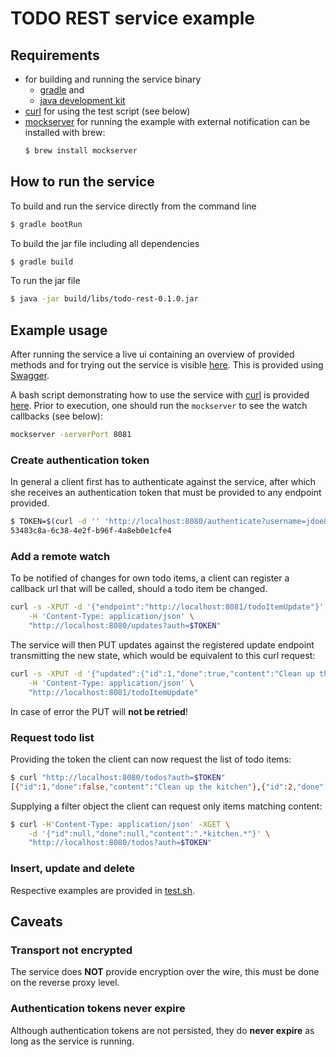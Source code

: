 # TODO REST service example

## Requirements

* for building and running the service binary
    * [gradle](https://gradle.org/) and 
    * [java development kit](https://www.oracle.com/technetwork/java/javase/downloads/jdk11-downloads-5066655.html) 
* [curl](https://curl.haxx.se/) for using the test script (see below)
* [mockserver](http://www.mock-server.com/) for running the example with external notification
  can be installed with brew:
  ```bash
  $ brew install mockserver
  ```

## How to run the service

To build and run the service directly from the command line

```bash
$ gradle bootRun
```
    
To build the jar file including all dependencies 

```bash
$ gradle build
```
    
To run the jar file

```bash
$ java -jar build/libs/todo-rest-0.1.0.jar
```

## Example usage

After running the service a live ui containing an overview of provided methods and for trying out the service
is visible [here](http://localhost:8080/swagger-ui.html). This is provided using [Swagger](https://swagger.io/). 

A bash script demonstrating how to use the service with [curl](https://curl.haxx.se/) is provided 
[here](src/test/scripts/test.sh). Prior to execution, one should run the `mockserver` to see the 
watch callbacks (see below):

```bash
mockserver -serverPort 8081
``` 

### Create authentication token

In general a client first has to authenticate against the service, after which she receives an authentication
token that must be provided to any endpoint provided.

```bash
$ TOKEN=$(curl -d '' 'http://localhost:8080/authenticate?username=jdoe&password=mys3cr3t')
53483c8a-6c38-4e2f-b96f-4a8eb0e1cfe4
```

### Add a remote watch

To be notified of changes for own todo items, a client can register a callback url that will be called, should
a todo item be changed.

```bash
curl -s -XPUT -d '{"endpoint":"http://localhost:8081/todoItemUpdate"}' \
    -H 'Content-Type: application/json' \
    "http://localhost:8080/updates?auth=$TOKEN"
```

The service will then PUT updates against the registered update endpoint transmitting the new state, which would be 
equivalent to this curl request:

```bash
curl -s -XPUT -d '{"updated":{"id":1,"done":true,"content":"Clean up the kitchen (finished)"},"method":"POST","timestamp":[2018,12,2,22,24,26,807945000]}' \
    -H 'Content-Type: application/json' \
    "http://localhost:8081/todoItemUpdate"
``` 

In case of error the PUT will **not be retried**!

### Request todo list

Providing the token the client can now request the list of todo items:

```bash
$ curl "http://localhost:8080/todos?auth=$TOKEN"
[{"id":1,"done":false,"content":"Clean up the kitchen"},{"id":2,"done":false,"content":"Empty trashcan"},{"id":3,"done":true,"content":"Buy milk"}]
```
    
Supplying a filter object the client can request only items matching content:

```bash
$ curl -H'Content-Type: application/json' -XGET \
    -d '{"id":null,"done":null,"content":".*kitchen.*"}' \
    "http://localhost:8080/todos?auth=$TOKEN"
```

### Insert, update and delete

Respective examples are provided in [test.sh](src/test/scripts/test.sh).

## Caveats

### Transport not encrypted

The service does **NOT** provide encryption over the wire, this must be done on the reverse
proxy level.

### Authentication tokens never expire

Although authentication tokens are not persisted, they do **never expire** as long as the service is running.
